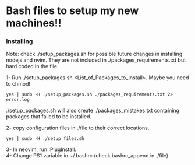 # Bash files to setup my new machines!!


### Installing

Note: check ./setup_packages.sh for possible future changes in installing nodejs and nvim. They are not included in ./packages_requirements.txt but hard coded in the file.

1- Run ./setup_packages.sh <List_of_Packages_to_Install>. Maybe you need to chmod! <br />

```
yes | sudo -H ./setup_packages.sh ./packages_requirements.txt 2> error.log
```
./setup_packages.sh will also create ./packages_mistakes.txt containing packages that failed to be installed.<br />

2- copy configuration files in ./file to their correct locations.<br />

```
yes | sudo -H ./setup_files.sh
```

3- In neovim, run :PlugInstall. <br />
4- Change PS1 variable in ~/.bashrc (check bashrc_append in ./file) <br />
